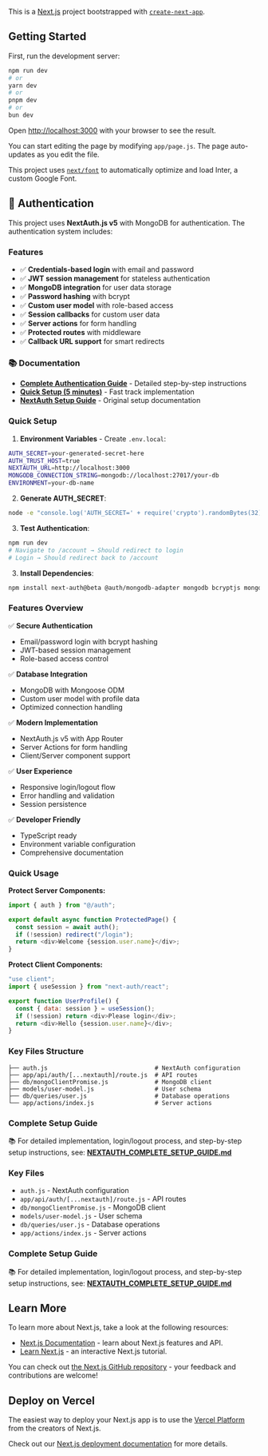 This is a [Next.js](https://nextjs.org/) project bootstrapped with [`create-next-app`](https://github.com/vercel/next.js/tree/canary/packages/create-next-app).

## Getting Started

First, run the development server:

```bash
npm run dev
# or
yarn dev
# or
pnpm dev
# or
bun dev
```

Open [http://localhost:3000](http://localhost:3000) with your browser to see the result.

You can start editing the page by modifying `app/page.js`. The page auto-updates as you edit the file.

This project uses [`next/font`](https://nextjs.org/docs/basic-features/font-optimization) to automatically optimize and load Inter, a custom Google Font.

## 🔐 Authentication

This project uses **NextAuth.js v5** with MongoDB for authentication. The authentication system includes:

### Features
- ✅ **Credentials-based login** with email and password
- ✅ **JWT session management** for stateless authentication
- ✅ **MongoDB integration** for user data storage
- ✅ **Password hashing** with bcrypt
- ✅ **Custom user model** with role-based access
- ✅ **Session callbacks** for custom user data
- ✅ **Server actions** for form handling
- ✅ **Protected routes** with middleware
- ✅ **Callback URL support** for smart redirects

### 📚 Documentation
- **[Complete Authentication Guide](./COMPLETE_AUTHENTICATION_GUIDE.md)** - Detailed step-by-step instructions
- **[Quick Setup (5 minutes)](./QUICK_AUTH_SETUP.md)** - Fast track implementation
- **[NextAuth Setup Guide](./NEXTAUTH_COMPLETE_SETUP_GUIDE.md)** - Original setup documentation

### Quick Setup

1. **Environment Variables** - Create `.env.local`:
```bash
AUTH_SECRET=your-generated-secret-here
AUTH_TRUST_HOST=true
NEXTAUTH_URL=http://localhost:3000
MONGODB_CONNECTION_STRING=mongodb://localhost:27017/your-db
ENVIRONMENT=your-db-name
```

2. **Generate AUTH_SECRET**:
```bash
node -e "console.log('AUTH_SECRET=' + require('crypto').randomBytes(32).toString('hex'))"
```

3. **Test Authentication**:
```bash
npm run dev
# Navigate to /account → Should redirect to login
# Login → Should redirect back to /account
```

3. **Install Dependencies**:
```bash
npm install next-auth@beta @auth/mongodb-adapter mongodb bcryptjs mongoose
```

### Features Overview

✅ **Secure Authentication**
- Email/password login with bcrypt hashing
- JWT-based session management
- Role-based access control

✅ **Database Integration**
- MongoDB with Mongoose ODM
- Custom user model with profile data
- Optimized connection handling

✅ **Modern Implementation**
- NextAuth.js v5 with App Router
- Server Actions for form handling
- Client/Server component support

✅ **User Experience**
- Responsive login/logout flow
- Error handling and validation
- Session persistence

✅ **Developer Friendly**
- TypeScript ready
- Environment variable configuration
- Comprehensive documentation

### Quick Usage

**Protect Server Components:**
```javascript
import { auth } from "@/auth";

export default async function ProtectedPage() {
  const session = await auth();
  if (!session) redirect("/login");
  return <div>Welcome {session.user.name}</div>;
}
```

**Protect Client Components:**
```javascript
"use client";
import { useSession } from "next-auth/react";

export function UserProfile() {
  const { data: session } = useSession();
  if (!session) return <div>Please login</div>;
  return <div>Hello {session.user.name}</div>;
}
```

### Key Files Structure
```
├── auth.js                              # NextAuth configuration
├── app/api/auth/[...nextauth]/route.js  # API routes
├── db/mongoClientPromise.js             # MongoDB client
├── models/user-model.js                 # User schema
├── db/queries/user.js                   # Database operations
└── app/actions/index.js                 # Server actions
```

### Complete Setup Guide
📚 For detailed implementation, login/logout process, and step-by-step setup instructions, see:
**[NEXTAUTH_COMPLETE_SETUP_GUIDE.md](./NEXTAUTH_COMPLETE_SETUP_GUIDE.md)**

### Key Files
- `auth.js` - NextAuth configuration
- `app/api/auth/[...nextauth]/route.js` - API routes
- `db/mongoClientPromise.js` - MongoDB client
- `models/user-model.js` - User schema
- `db/queries/user.js` - Database operations
- `app/actions/index.js` - Server actions

### Complete Setup Guide
📚 For detailed implementation, login/logout process, and step-by-step setup instructions, see:
**[NEXTAUTH_COMPLETE_SETUP_GUIDE.md](./NEXTAUTH_COMPLETE_SETUP_GUIDE.md)**

## Learn More

To learn more about Next.js, take a look at the following resources:

- [Next.js Documentation](https://nextjs.org/docs) - learn about Next.js features and API.
- [Learn Next.js](https://nextjs.org/learn) - an interactive Next.js tutorial.

You can check out [the Next.js GitHub repository](https://github.com/vercel/next.js/) - your feedback and contributions are welcome!

## Deploy on Vercel

The easiest way to deploy your Next.js app is to use the [Vercel Platform](https://vercel.com/new?utm_medium=default-template&filter=next.js&utm_source=create-next-app&utm_campaign=create-next-app-readme) from the creators of Next.js.

Check out our [Next.js deployment documentation](https://nextjs.org/docs/deployment) for more details.
